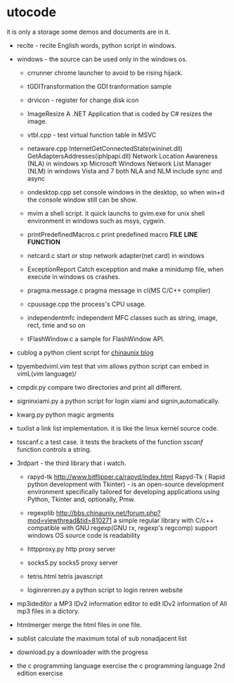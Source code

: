 utocode
=======

it is only a storage some demos and documents are in it.


* recite - recite English words, python script in windows.
* windows - the source can be used only in the windows os.
	+ crrunner chrome launcher to avoid to be rising hijack.
	+ tGDITransformation the GDI tranformation sample
	+ drvicon - register for change disk icon
	+ ImageResize
		A .NET Application that is coded by C# resizes the image.
	+ vtbl.cpp - test virtual function table in MSVC

	+ netaware.cpp
		InternetGetConnectedState(wininet.dll)
		GetAdaptersAddresses(iphlpapi.dll)
		Network Location Awareness (NLA) in windows xp
		Microsoft Windows Network List Manager (NLM)  in windows Vista and 7
		both NLA and NLM include sync and async
	+ ondesktop.cpp 
		set console windows in the desktop, 
		so when win+d the console window still can be show.

	+ mvim
		a shell script. 
		it quick launchs to gvim.exe for unix shell environment in windows 
		such as msys, cygwin.
	
	+ printPredefinedMacros.c
		print predefined macro __FILE__ __LINE__ __FUNCTION__

	+ netcard.c
		start or stop network adapter(net card) in windows

	+ ExceptionReport
		Catch excepption and make a minidump file, when execute in windows os crashes.

	+ pragma.message.c
		pragma message in cl(MS C/C++ complier)

	+ cpuusage.cpp
		the process's CPU usage.

	+ independentmfc
		independent MFC classes such as string, image, rect, time and so on

	+ tFlashWindow.c
		a sample for FlashWindow API.


* cublog 
	a python client script for [chinaunix blog](http://blog.chinaunix.net)

* tpyembedviml.vim
	test that vim allows python script can embed in vimL(vim language)/

* cmpdir.py
	compare two directories and print all different.

* signinxiami.py
	a python script for login xiami and signin,automatically.

* kwarg.py
	python magic argments

* tuxlist
	a link list implementation. it is like the linux kernel source code.

* tsscanf.c
	a test case. it tests the brackets of the function *sscanf* function controls a string.
* 3rdpart - the third library that i watch.

	+ rapyd-tk
		http://www.bitflipper.ca/rapyd/index.html
		Rapyd-Tk ( Rapid python development with Tkinter) - is 
		an open-source development environment specifically tailored 
		for developing applications 
		using Python, Tkinter and, optionally, Pmw. 

	+ regexplib
		http://bbs.chinaunix.net/forum.php?mod=viewthread&tid=810271
		a simple regular library with C/c++
		compatible with GNU regexp(GNU rx, regexp's regcomp)
		support windows OS
		source code is readability
	+ httpproxy.py http proxy server
	+ socks5.py socks5 proxy server
	+ tetris.html tetris javascript
	+ loginrenren.py a python script to login renren website

* mp3ideditor
	a MP3 IDv2 information editor to edit IDv2 information of All mp3 files in a 
dictory.

* htmlmerger
	merge the html files in one file.
* sublist
	calculate the maximum total of sub nonadjacent list
* download.py
	a downloader with the progress
* the c programming language exercise
	the c programming language 2nd edition exercise

